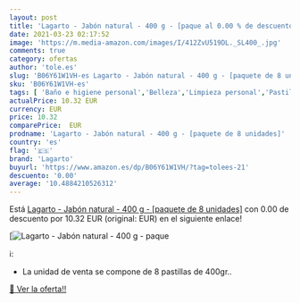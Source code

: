 ```yaml
---
layout: post
title: 'Lagarto - Jabón natural - 400 g - [paque al 0.00 % de descuento'
date: 2021-03-23 02:17:52
image: 'https://m.media-amazon.com/images/I/412ZvU519DL._SL400_.jpg'
comments: true
category: ofertas
author: 'tole.es'
slug: 'B06Y61W1VH-es Lagarto - Jabón natural - 400 g - [paquete de 8 unidades]'
sku: 'B06Y61W1VH-es'
tags: [ 'Baño e higiene personal','Belleza','Limpieza personal','Pastillas de jabón y jabón líquido para manos','jabón','lagarto', ]
actualPrice: 10.32 EUR
currency: EUR
price: 10.32
comparePrice:  EUR
prodname: 'Lagarto - Jabón natural - 400 g - [paquete de 8 unidades]'
country: 'es'
flag: '🇪🇸'
brand: 'Lagarto'
buyurl: 'https://www.amazon.es/dp/B06Y61W1VH/?tag=tolees-21'
descuento: '0.00'
average: '10.4884210526312'
---
```


Está [Lagarto - Jabón natural - 400 g - [paquete de 8 unidades]](https://www.amazon.es/dp/B06Y61W1VH/?tag=tolees-21) con 0.00 de descuento por 10.32 EUR (original:  EUR) en el siguiente enlace!

[![Lagarto - Jabón natural - 400 g - [paque](https://m.media-amazon.com/images/I/412ZvU519DL._SL400_.jpg)](https://www.amazon.es/dp/B06Y61W1VH/?tag=tolees-21)

ℹ️:

- La unidad de venta se compone de 8 pastillas de 400gr..

[🛒 Ver la oferta!!](https://www.amazon.es/dp/B06Y61W1VH/?tag=tolees-21)
